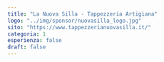 ```yaml
---
title: "La Nuova Silla - Tappezzeria Artigiana"
logo: "../img/sponsor/nuovasilla_logo.jpg"
sito: "https://www.tappezzerianuovasilla.it/"
categoria: 1
esperienza: false
draft: false
---
```


  

  
